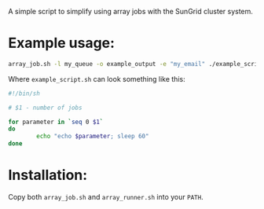 A simple script to simplify using array jobs with the SunGrid cluster system.

Example usage:
==============

~~~bash
array_job.sh -l my_queue -o example_output -e "my_email" ./example_script.sh 10
~~~ 

Where `example_script.sh` can look something like this:

~~~bash
#!/bin/sh

# $1 - number of jobs

for parameter in `seq 0 $1`
do
        echo "echo $parameter; sleep 60"
done
~~~

Installation:
=============

Copy both `array_job.sh` and `array_runner.sh` into your `PATH`.
